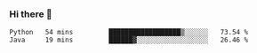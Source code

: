 ### Hi there 👋

<!--START_SECTION:waka-->

```text
Python   54 mins         ██████████████████▒░░░░░░   73.54 %
Java     19 mins         ██████▓░░░░░░░░░░░░░░░░░░   26.46 %
```

<!--END_SECTION:waka-->


<!--
**AnkelMauCastillo/AnkelMauCastillo** is a ✨ _special_ ✨ repository because its `README.md` (this file) appears on your GitHub profile.

Here are some ideas to get you started:

- 🔭 I’m currently working on ...
- 🌱 I’m currently learning ...
- 👯 I’m looking to collaborate on ...
- 🤔 I’m looking for help with ...
- 💬 Ask me about ...
- 📫 How to reach me: ...
- 😄 Pronouns: ...
- ⚡ Fun fact: ...
-->
